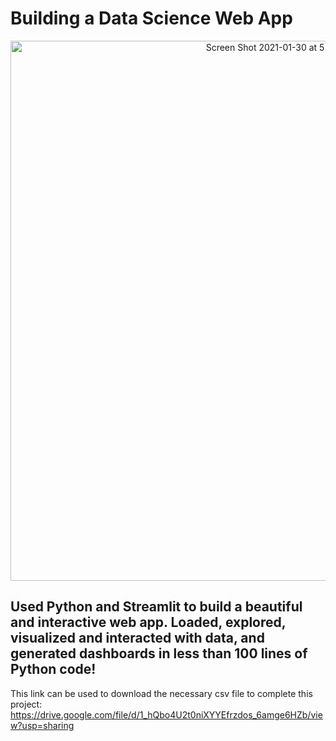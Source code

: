 # Building a Data Science Web App

<p align="center">
<img width="864" alt="Screen Shot 2021-01-30 at 5 16 23 PM" src="https://user-images.githubusercontent.com/53641091/106371906-16a54d00-631f-11eb-844a-c03060b24d92.png">
</p>

## Used Python and Streamlit to build a beautiful and interactive web app. Loaded, explored, visualized and interacted with data, and generated dashboards in less than 100 lines of Python code!

This link can be used to download the necessary csv file to complete this project:
https://drive.google.com/file/d/1_hQbo4U2t0niXYYEfrzdos_6amge6HZb/view?usp=sharing

